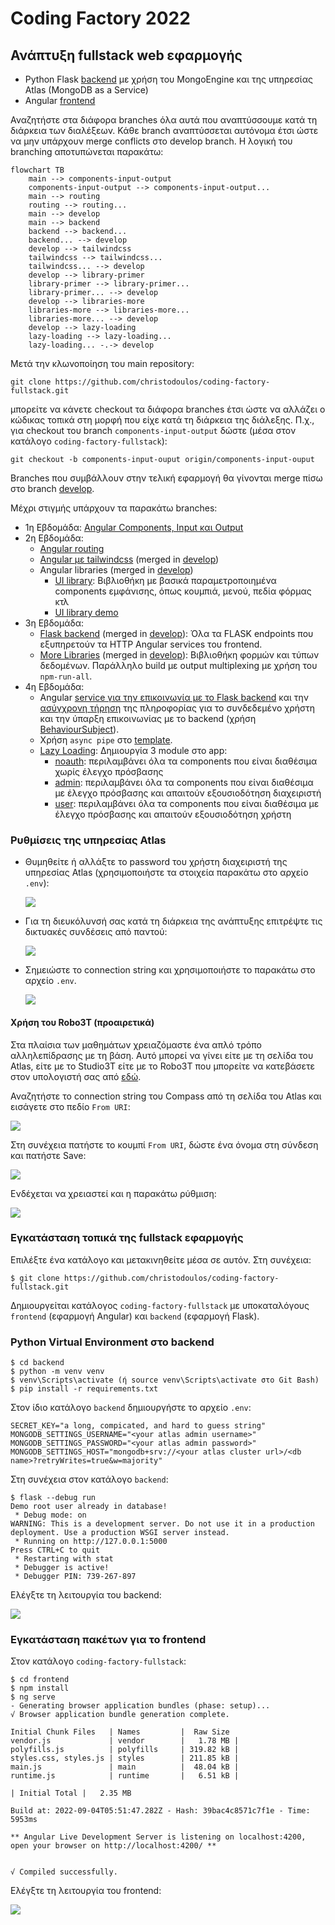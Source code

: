 # Coding Factory 2022

## Ανάπτυξη fullstack web εφαρμογής

- Python Flask [backend](https://github.com/christodoulos/coding-factory-fullstack/tree/develop/backend) με χρήση του MongoEngine και της υπηρεσίας Atlas (MongoDB as a Service)
- Angular [frontend](https://github.com/christodoulos/coding-factory-fullstack/tree/develop/frontend)

Αναζητήστε στα διάφορα branches όλα αυτά που αναπτύσσουμε κατά τη διάρκεια των διαλέξεων. Κάθε branch αναπτύσσεται αυτόνομα έτσι ώστε να μην υπάρχουν merge conflicts στο develop branch. H λογική του branching αποτυπώνεται παρακάτω:

```mermaid
flowchart TB
    main --> components-input-output
    components-input-output --> components-input-output...
    main --> routing
    routing --> routing...
    main --> develop
    main --> backend
    backend --> backend...
    backend... --> develop
    develop --> tailwindcss
    tailwindcss --> tailwindcss...
    tailwindcss... --> develop
    develop --> library-primer
    library-primer --> library-primer...
    library-primer... --> develop
    develop --> libraries-more
    libraries-more --> libraries-more...
    libraries-more... --> develop
    develop --> lazy-loading
    lazy-loading --> lazy-loading...
    lazy-loading... -.-> develop
```

Μετά την κλωνοποίηση του main repository:

```
git clone https://github.com/christodoulos/coding-factory-fullstack.git
```

μπορείτε να κάνετε checkout τα διάφορα branches έτσι ώστε να αλλάζει ο κώδικας τοπικά στη μορφή που είχε κατά τη διάρκεια της διάλεξης. Π.χ., για checkout του branch `components-input-output` δώστε (μέσα στον κατάλογο `coding-factory-fullstack`):

```
git checkout -b components-input-ouput origin/components-input-ouput
```

Branches που συμβάλλουν στην τελική εφαρμογή θα γίνονται merge πίσω στο branch [develop](https://github.com/christodoulos/coding-factory-fullstack/tree/develop).

Μέχρι στιγμής υπάρχουν τα παρακάτω branches:

- 1η Εβδομάδα: [Angular Components, Input και Output](https://github.com/christodoulos/coding-factory-fullstack/tree/components-input-ouput/frontend/src/app)
- 2η Εβδομάδα:
  - [Angular routing](https://github.com/christodoulos/coding-factory-fullstack/tree/routing/frontend/src/app)
  - [Angular με tailwindcss](https://github.com/christodoulos/coding-factory-fullstack/tree/tailwindcss) (merged in [develop](https://github.com/christodoulos/coding-factory-fullstack/tree/develop))
  - Angular libraries (merged in [develop](https://github.com/christodoulos/coding-factory-fullstack/tree/develop))
    - [UI library](https://github.com/christodoulos/coding-factory-fullstack/tree/library-primer/frontend/projects/ui/src/lib): Βιβλιοθήκη με βασικά παραμετροποιημένα components εμφάνισης, όπως κουμπιά, μενού, πεδία φόρμας κτλ
    - [UI library demo](https://github.com/christodoulos/coding-factory-fullstack/tree/library-primer/frontend/src/app)
- 3η Εβδομάδα:
  - [Flask backend](https://github.com/christodoulos/coding-factory-fullstack/tree/backend) (merged in [develop](https://github.com/christodoulos/coding-factory-fullstack/tree/develop)): Όλα τα FLASK endpoints που εξυπηρετούν τα HTTP Angular services του frontend.
  - [More Libraries](https://github.com/christodoulos/coding-factory-fullstack/tree/libraries-more) (merged in [develop](https://github.com/christodoulos/coding-factory-fullstack/tree/develop)): Βιβλιοθήκη φορμών και τύπων δεδομένων. Παράλληλο build με output multiplexing με χρήση του `npm-run-all`.
- 4η Εβδομάδα:
  - Angular [service για την επικοινωνία με το Flask backend](https://github.com/christodoulos/coding-factory-fullstack/blob/libraries-more/frontend/src/app/backend.service.ts) και την [ασύγχρονη τήρηση](https://github.com/christodoulos/coding-factory-fullstack/blob/libraries-more/frontend/src/app/app.service.ts) της πληροφορίας για το συνδεδεμένο χρήστη και την ύπαρξη επικοινωνίας με το backend (χρήση [BehaviourSubject](https://www.learnrxjs.io/learn-rxjs/subjects/behaviorsubject)).
  - Χρήση `async pipe` στο [template](https://github.com/christodoulos/coding-factory-fullstack/blob/libraries-more/frontend/src/app/app.component.html).
  - [Lazy Loading](https://github.com/christodoulos/coding-factory-fullstack/tree/lazy-loading): Δημιουργία 3 module στο app:
    - [noauth](https://github.com/christodoulos/coding-factory-fullstack/tree/lazy-loading/frontend/src/app/noauth): περιλαμβάνει όλα τα components που είναι διαθέσιμα χωρίς έλεγχο πρόσβασης
    - [admin](https://github.com/christodoulos/coding-factory-fullstack/tree/lazy-loading/frontend/src/app/admin): περιλαμβάνει όλα τα components που είναι διαθέσιμα με έλεγχο πρόσβασης και απαιτούν εξουσιοδότηση διαχειριστή
    - [user](https://github.com/christodoulos/coding-factory-fullstack/tree/lazy-loading/frontend/src/app/user): περιλαμβάνει όλα τα components που είναι διαθέσιμα με έλεγχο πρόσβασης και απαιτούν εξουσιοδότηση χρήστη

### Ρυθμίσεις της υπηρεσίας Atlas

- Θυμηθείτε ή αλλάξτε το password του χρήστη διαχειριστή της υπηρεσίας Atlas (χρησιμοποιήστε τα στοιχεία παρακάτω στο αρχείο `.env`):

  ![](img/atlas-admin.png)

- Για τη διευκόλυνσή σας κατά τη διάρκεια της ανάπτυξης επιτρέψτε τις δικτυακές συνδέσεις από παντού:

  ![](img/atlas-network.png)

- Σημειώστε το connection string και χρησιμοποιήστε το παρακάτω στο αρχείο `.env`.

  ![](img/atlas-connect.png)

#### Χρήση του Robo3T (προαιρετικά)

Στα πλαίσια των μαθημάτων χρειαζόμαστε ένα απλό τρόπο αλληλεπίδρασης με τη βάση. Αυτό μπορεί να γίνει είτε με τη σελίδα του Atlas, είτε με το Studio3T είτε με το Robo3T που μπορείτε να κατεβάσετε στον υπολογιστή σας από [εδώ](https://github.com/Studio3T/robomongo).

Αναζητήστε το connection string του Compass από τη σελίδα του Atlas και εισάγετε στο πεδίο `From URI`:

![](img/robo3t-from-uri.png)

Στη συνέχεια πατήστε το κουμπί `From URI`, δώστε ένα όνομα στη σύνδεση και πατήστε Save:

![](img/robo3t-replica-set.png)

Ενδέχεται να χρειαστεί και η παρακάτω ρύθμιση:

![](img/robo3t-tls.png)

### Εγκατάσταση τοπικά της fullstack εφαρμογής

Επιλέξτε ένα κατάλογο και μετακινηθείτε μέσα σε αυτόν. Στη συνέχεια:

```
$ git clone https://github.com/christodoulos/coding-factory-fullstack.git
```

Δημιουργείται κατάλογος `coding-factory-fullstack` με υποκαταλόγους `frontend` (εφαρμογή Angular) και `backend` (εφαρμογή Flask).

### Python Virtual Environment στο backend

```
$ cd backend
$ python -m venv venv
$ venv\Scripts\activate (ή source venv\Scripts\activate στο Git Bash)
$ pip install -r requirements.txt
```

Στον ίδιο κατάλογο `backend` δημιουργήστε το αρχείο `.env`:

```
SECRET_KEY="a long, compicated, and hard to guess string"
MONGODB_SETTINGS_USERNAME="<your atlas admin username>"
MONGODB_SETTINGS_PASSWORD="<your atlas admin password>"
MONGODB_SETTINGS_HOST="mongodb+srv://<your atlas cluster url>/<db name>?retryWrites=true&w=majority"
```

Στη συνέχεια στον κατάλογο `backend`:

```
$ flask --debug run
Demo root user already in database!
 * Debug mode: on
WARNING: This is a development server. Do not use it in a production deployment. Use a production WSGI server instead.
 * Running on http://127.0.0.1:5000
Press CTRL+C to quit
 * Restarting with stat
 * Debugger is active!
 * Debugger PIN: 739-267-897
```

Ελέγξτε τη λειτουργία του backend:

![](img/flask-backend.png)

### Εγκατάσταση πακέτων για το frontend

Στον κατάλογο `coding-factory-fullstack`:

```
$ cd frontend
$ npm install
$ ng serve
- Generating browser application bundles (phase: setup)...
√ Browser application bundle generation complete.

Initial Chunk Files   | Names         |  Raw Size
vendor.js             | vendor        |   1.78 MB |
polyfills.js          | polyfills     | 319.82 kB |
styles.css, styles.js | styles        | 211.85 kB |
main.js               | main          |  48.04 kB |
runtime.js            | runtime       |   6.51 kB |

| Initial Total |   2.35 MB

Build at: 2022-09-04T05:51:47.282Z - Hash: 39bac4c8571c7f1e - Time: 5953ms

** Angular Live Development Server is listening on localhost:4200, open your browser on http://localhost:4200/ **


√ Compiled successfully.
```

Ελέγξτε τη λειτουργία του frontend:

![](img/angular-frontend.png)
